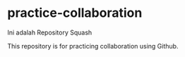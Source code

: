 # practice-collaboration
Ini adalah Repository Squash


This repository is for practicing collaboration using Github.

